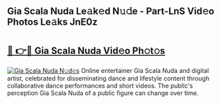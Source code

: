 ## Gia Scala Nuda Le𝚊k𝚎d N𝚞𝚍e - Part-LnS Vid𝚎o Photos Le𝚊ks JnE0z

# <h2><a href="http://fbdg06.evod.top/?m=Gia+Scala+Nuda">🔗 👉🔴 Gia Scala Nuda Vid𝚎o Ph𝚘t𝚘s</a></h2>

[![Gia Scala Nuda N𝚞d𝚎s](https://i.imgur.com/8V9OHl7.gif)](http://fbdg06.evod.top/?m=Gia+Scala+Nuda)
Online entertainer Gia Scala Nuda and digital artist, celebrated for disseminating dance and lifestyle content through collaborative dance performances and short videos. The public's perception Gia Scala Nuda of a public figure can change over time. 
